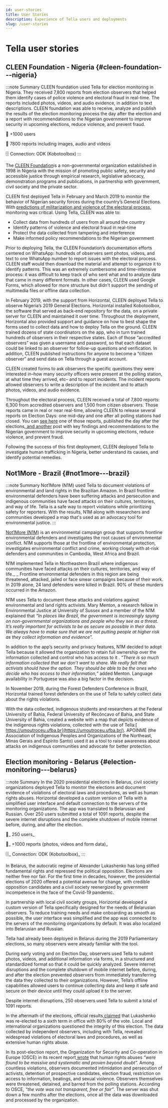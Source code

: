 ```yaml
---
id: user-stories
title: User Stories
description: Experience of Tella users and deployments
slug: /user-stories
---
```


# Tella user stories


## CLEEN Foundation - Nigeria {#cleen-foundation---nigeria}

:::note Summary
CLEEN foundation used Tella for election monitoring in Nigeria. They received 7,800 reports from election observers that helped them identify cases of police violence and electoral fraud in real-time. The reports included photos, videos, and audio evidence, in addition to text descriptions. CLEEN foundation was able to receive, analyze and publish the results of the election monitoring process the day after the election and a report with recommendations to the Nigerian government to improve security in upcoming elections, reduce violence, and prevent fraud.


👥 +1000 users


📲 7800 reports including images, audio and videos


🗄️ Connection: ODK (Kobotoolbox)
:::

The [CLEEN Foundation](https://cleen.org/)is a non-governmental organization established in 1998 in Nigeria with the mission of promoting public safety, security and accessible justice through empirical research, legislative advocacy, demonstration programs and publications, in partnership with government, civil society and the private sector.

CLEEN first deployed Tella in February and March 2019 to monitor the behavior of Nigerian security forces during the country’s General Elections. With [predictions of militarization and violence of the electoral process](https://www.nytimes.com/2019/02/26/world/africa/nigeria-election-results.html), monitoring was critical. Using Tella, CLEEN was able to:



* Collect data from hundreds of users from all around the country
* Identify patterns of violence and electoral fraud in real-time
* Protect the data collected from tampering and interference
* Make informed policy recommendations to the Nigerian government

Prior to deploying Tella, the CLEEN Foundation’s documentation efforts centered on WhatsApp: hundreds of observers sent photos, videos, and text to one WhatsApp number to report issues with the electoral process. CLEEN staff would then download the material and attempt to organize it to identify patterns. This was an extremely cumbersome and time-intensive process: it was difficult to keep track of who sent what and to analyze data that came in many different formats. In other cases, CLEEN used Google Forms, which allowed for more structure but didn’t support the sending of multimedia files or offline data collection. 

In February 2019, with the support from Horizontal, CLEEN deployed Tella to observe Nigeria’s 2019 General Elections. Horizontal installed Kobotoolbox, the software that served as back-end repository for the data, on a private server for CLEEN and maintained it over time. Throughout the deployment, Horizontal also provided support and guidance on how to best shape the forms used to collect data and how to deploy Tella on the ground. CLEEN trained dozens of state coordinators on the app, who in turn trained hundreds of observers in their respective states. Each of those “accredited observers” was given a username and password, so that each dataset could be linked to an observer for follow-up questions and verification. In addition, CLEEN published instructions for anyone to become a “citizen observer” and send data on Tella through a guest account.

CLEEN created forms to ask observers the specific questions they were interested in–how many security officers were present at the polling station, at what time they arrived, etc– and to report incidents. The incident reports allowed observers to write a description of the incident and to attach photos, videos, and audio evidence.

Throughout the electoral process, CLEEN received a total of 7,800 reports: 6,300 from accredited observers and 1,500 from citizen observers. Those reports came in real or near real-time, allowing CLEEN to release several reports on Election Days: one mid-day and one after all polling stations had closed. You can [see here](https://cleen.org/2019/02/24/cleen-foundations-post-election-statement-on-the-2019-presidential-and-national-assembly-elections/) one of those reports, published the day after the elections,[ and another](https://cleen.org/2019/10/23/public-presentation-of-the-report-of-2019-general-elections-in-nigeria/) post with key findings and recommendations to the Nigerian government to improve security in upcoming elections, reduce violence, and prevent fraud.

Following the success of this first deployment, CLEEN deployed Tella to investigate human trafficking in Nigeria, better understand its causes, and identify potential remedies.


## Not1More - Brazil {#not1more---brazil}

:::note Summary
Not1More (N1M) used Tella to document violations of environmental and land rights in the Brazilian Amazon. In Brazil frontline environmental defenders have been suffering attacks and persecution and indigenous communities have faced attacks on their cultures, territories, and way of life. Tella is a safe way to report violations while prioritizing safety for reporters. With the results, N1M along with researchers and communities developed a map that's used as an advocacy tool for environmental justice.
:::


[Not1More (N1M)](https://not1more.org/) is an environmental campaign group that supports frontline environmental defenders and investigates the root causes of environmental conflict. N1M supports those at the frontline of environmental protection, investigates environmental conflict and crime, working closely with at-risk defenders and communities in Cambodia, West Africa and Brazil.

N1M implemented Tella in Northeastern Brazil where indigenous communities have faced attacks on their cultures, territories, and way of life._ _ Frontline environmental defenders in this region are being threatened, attacked, jailed or face smear campaigns because of their work. In 2019 alone, 24 land defenders were killed in Brazil. 90% of these murders occurred in the Amazon.

N1M uses Tella to document these attacks and violations against environmental and land rights activists. Mary Menton, a research fellow in Environmental Justice at University of Sussex and a member of the N1M explained that _“In places like Brazil, the government is increasingly spying on non-governmental organizations and people who they see as a threat. It’s really important for activists to be as secure as possible in their data. We always have to make sure that we are not putting people at higher risk as they collect information and evidence”._

In addition to the app’s security and privacy features, N1M decided to adopt Tella because it allowed the organization to retain full ownership over the information collected and control who has access to it . _“There is so much information collected that we don’t want to share. We really felt that activists should have the option. They should be able to be the ones who decide who has access to their information,”_ added Menton. Language availability in Portuguese was also a big factor in the decision.

In November 2019, during the Forest Defenders Conference in Brazil, Horizontal trained forest defenders on the use of Tella to safely collect data about the rights violations.

With the data collected, indigenous students and researchers at the Federal University of Bahia, Federal University of Recôncavo of Bahia, and State University of Bahia, created a website with a map that depicts evidence of the indigenous rights violations, collected with the use of Tella:[ https://umoutroceu.ufba.br](https://umoutroceu.ufba.br/). APOINME (the Association of Indigenous Peoples and Organizations of the Northeast, Minas Gerais and Espírito Santo) used it as a tool to raise awareness about attacks on indigenous communities and advocate for better protection.


## Election monitoring - Belarus {#election-monitoring---belarus}

:::note Summary
In the 2020 presidential elections in Belarus, civil society organizations  deployed Tella to monitor the elections and document evidence of violations of electoral laws and procedures, as well as human rights abuses. Horizontal developed a custom version of Tella with a simplified user interface and default connection to the servers of the monitoring organizations. The app was translated to Belarusian and Russian. Over 250 users submitted a total of 1091 reports, despite the severe internet disruptions and the complete shutdown of mobile internet before, during, and after the election.

👥_ 250 users_


📲_ +1000 reports (photos, videos and form data)_


🗄️_ Connection: ODK (Kobotoolbox)_
:::


In Belarus, the autocratic regime of Alexander Lukashenko has long stifled fundamental rights and repressed the political opposition. Elections are neither free nor fair. For the first time in decades, however, the presidential elections of 2020 offered a potential avenue for change, with credible opposition candidates and a civil society reenergized by government incompetence in the face of the Covid-19 pandemic.  

In partnership with local civil society groups, Horizontal developed a custom version of Tella specifically designed for the needs of Belarusian observers. To reduce training needs and make onboarding as smooth as possible, the user interface was simplified and the app was connected to the servers of the monitoring organizations by default. It was also localized into Belarusian and Russian.

Tella had already been deployed in Belarus during the 2019 Parliamentary elections, so many observers were already familiar with the tool.  

During early voting and on Election Day, observers used Tella to submit photos, videos, and additional information via forms, in a structured and standardized format so that it could be quickly analyzed. Severe internet disruptions and the complete shutdown of mobile internet before, during, and after the election prevented observers from immediately transferring the data they collected to their organizations. However, Tella’s offline capabilities allowed users to continue collecting data and keep it safe and secure on their device until they could upload it to the server. 

Despite internet disruptions, 250 observers used Tella to submit a total of 1091 reports. 

In the aftermath of the elections, official results[ claimed](https://eng.belta.by/politics/view/belarus-presidential-election-results-finalized-132578-2020/) that Lukashenko was re-elected to a sixth term in office with 80% of the vote. Local and international organizations questioned the integrity of this election. The data collected by independent observers, including with Tella, revealed widespread violations of electoral laws and procedures, as well as extensive human rights abuse. 

In its post-election report, the Organization for Security and Co-operation in Europe (OSCE) in its recent report[ wrote](https://www.osce.org/files/f/documents/2/b/469539.pdf) that human rights abuses _“were found to be massive and systematic and proven beyond doubt”._ Among countless violations, observers documented intimidation and persecution of activists, detention of prospective candidates, election fraud, restriction on access to information, beatings, and sexual violence. Observers themselves were threatened, detained, and barred from the polling stations. According to OSCE, _“the vote was not transparent, free or fair”_.  The server was shut down a few months after the elections, once all the data was downloaded and processed by the organization.
